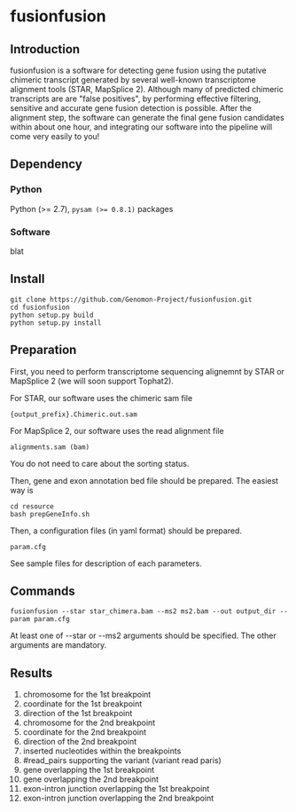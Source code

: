 # fusionfusion 

## Introduction

fusionfusion is a software for detecting gene fusion 
using the putative chimeric transcript generated by several well-known transcriptome alignment tools (STAR, MapSplice 2).
Although many of predicted chimeric transcripts are are "false positives",
by performing effective filtering, sensitive and accurate gene fusion detection is possible.
After the alignment step, the software can generate the final gene fusion candidates within about one hour,
and integrating our software into the pipeline will come very easily to you!

## Dependency

### Python
Python (>= 2.7), `pysam (>= 0.8.1)` packages

### Software
blat

## Install

```
git clone https://github.com/Genomon-Project/fusionfusion.git
cd fusionfusion 
python setup.py build
python setup.py install
```
## Preparation

First, you need to perform transcriptome sequencing alignemnt by STAR or MapSplice 2 
(we will soon support Tophat2).

For STAR, our software uses the chimeric sam file
```
{output_prefix}.Chimeric.out.sam
```

For MapSplice 2, our software uses the read alignment file
```
alignments.sam (bam)
```
You do not need to care about the sorting status.

Then, gene and exon annotation bed file should be prepared.
The easiest way is
```
cd resource
bash prepGeneInfo.sh
```

Then, a configuration files (in yaml format) should be prepared.
```
param.cfg
```

See sample files for description of each parameters.

## Commands


```
fusionfusion --star star_chimera.bam --ms2 ms2.bam --out output_dir --param param.cfg
```
At least one of --star or --ms2 arguments should be specified.
The other arguments are mandatory.

## Results

1. chromosome for the 1st breakpoint
1. coordinate for the 1st breakpoint
1. direction of the 1st breakpoint
1. chromosome for the 2nd breakpoint
1. coordinate for the 2nd breakpoint
1. direction of the 2nd breakpoint
1. inserted nucleotides within the breakpoints
1. #read_pairs supporting the variant (variant read paris)
1. gene overlapping the 1st breakpoint
1. gene overlapping the 2nd breakpoint
1. exon-intron junction overlapping the 1st breakpoint
1. exon-intron junction overlapping the 2nd breakpoint


